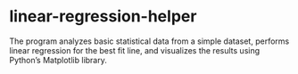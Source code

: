 # linear-regression-helper
The program analyzes basic statistical data from a simple dataset, performs linear regression for the best fit line, and visualizes the results using Python’s Matplotlib library.
